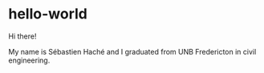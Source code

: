 # hello-world

Hi there!

My name is Sébastien Haché and I graduated from UNB Fredericton in civil engineering.
